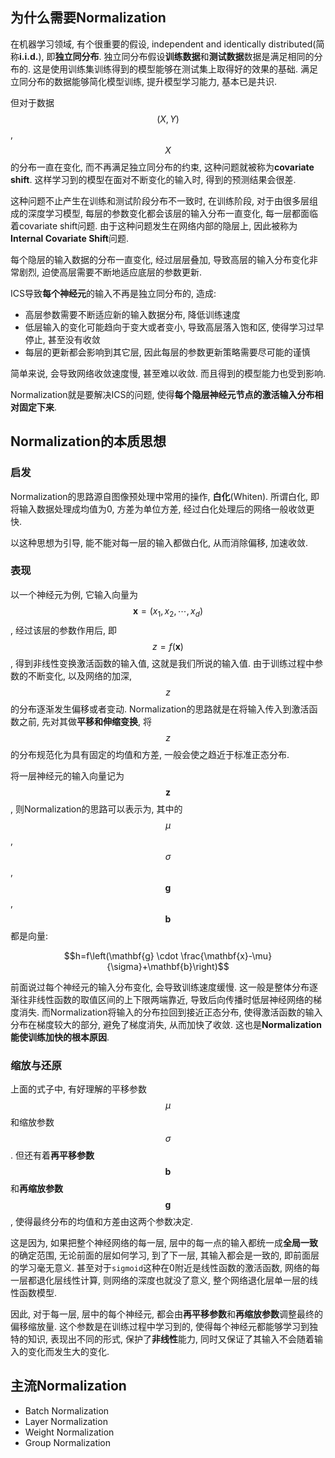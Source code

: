 ## 为什么需要Normalization

在机器学习领域, 有个很重要的假设, independent and identically distributed(简称**i.i.d.**), 即**独立同分布**. 独立同分布假设**训练数据**和**测试数据**数据是满足相同的分布的. 这是使用训练集训练得到的模型能够在测试集上取得好的效果的基础. 满足立同分布的数据能够简化模型训练, 提升模型学习能力, 基本已是共识.

但对于数据$$(X,Y)$$, $$X$$的分布一直在变化, 而不再满足独立同分布的约束, 这种问题就被称为**covariate shift**. 这样学习到的模型在面对不断变化的输入时, 得到的预测结果会很差.

这种问题不止产生在训练和测试阶段分布不一致时, 在训练阶段, 对于由很多层组成的深度学习模型, 每层的参数变化都会该层的输入分布一直变化, 每一层都面临着covariate shift问题. 由于这种问题发生在网络内部的隐层上, 因此被称为**Internal Covariate Shift**问题.

每个隐层的输入数据的分布一直变化, 经过层层叠加, 导致高层的输入分布变化非常剧烈, 迫使高层需要不断地适应底层的参数更新.

ICS导致**每个神经元**的输入不再是独立同分布的, 造成:

- 高层参数需要不断适应新的输入数据分布, 降低训练速度
- 低层输入的变化可能趋向于变大或者变小, 导致高层落入饱和区, 使得学习过早停止, 甚至没有收敛
- 每层的更新都会影响到其它层, 因此每层的参数更新策略需要尽可能的谨慎

简单来说, 会导致网络收敛速度慢, 甚至难以收敛. 而且得到的模型能力也受到影响.

Normalization就是要解决ICS的问题, 使得**每个隐层神经元节点的激活输入分布相对固定下来**.

## Normalization的本质思想

### 启发

Normalization的思路源自图像预处理中常用的操作, **白化**(Whiten). 所谓白化, 即将输入数据处理成均值为0, 方差为单位方差, 经过白化处理后的网络一般收敛更快.

以这种思想为引导, 能不能对每一层的输入都做白化, 从而消除偏移, 加速收敛.

### 表现

以一个神经元为例, 它输入向量为$$\mathbf{x}=\left(x_{1}, x_{2}, \cdots, x_{d}\right)$$, 经过该层的参数作用后, 即$$z=f(\mathbf{x})$$, 得到非线性变换激活函数的输入值, 这就是我们所说的输入值. 由于训练过程中参数的不断变化, 以及网络的加深, $$z$$的分布逐渐发生偏移或者变动. Normalization的思路就是在将输入传入到激活函数之前, 先对其做**平移和伸缩变换**, 将$$z$$的分布规范化为具有固定的均值和方差, 一般会使之趋近于标准正态分布.

将一层神经元的输入向量记为$$\mathbf{z}$$, 则Normalization的思路可以表示为, 其中的$$\mu$$, $$\sigma$$, $$\mathbf{g}$$, $$\mathbf{b}$$都是向量:

$$h=f\left(\mathbf{g} \cdot \frac{\mathbf{x}-\mu}{\sigma}+\mathbf{b}\right)$$

前面说过每个神经元的输入分布变化, 会导致训练速度缓慢. 这一般是整体分布逐渐往非线性函数的取值区间的上下限两端靠近, 导致后向传播时低层神经网络的梯度消失. 而Normalization将输入的分布拉回到接近正态分布, 使得激活函数的输入分布在梯度较大的部分, 避免了梯度消失, 从而加快了收敛. 这也是**Normalization能使训练加快的根本原因**.

### 缩放与还原

上面的式子中, 有好理解的平移参数$$\mu$$和缩放参数$$\sigma$$. 但还有着**再平移参数**$$\mathbf{b}$$和**再缩放参数**$$\mathbf{g}$$, 使得最终分布的均值和方差由这两个参数决定.

这是因为, 如果把整个神经网络的每一层, 层中的每一点的输入都统一成**全局一致**的确定范围, 无论前面的层如何学习, 到了下一层, 其输入都会是一致的, 即前面层的学习毫无意义. 甚至对于`sigmoid`这种在0附近是线性函数的激活函数, 网络的每一层都退化层线性计算, 则网络的深度也就没了意义, 整个网络退化层单一层的线性函数模型.

因此, 对于每一层, 层中的每个神经元, 都会由**再平移参数**和**再缩放参数**调整最终的偏移缩放量. 这个参数是在训练过程中学习到的, 使得每个神经元都能够学习到独特的知识, 表现出不同的形式, 保护了**非线性**能力, 同时又保证了其输入不会随着输入的变化而发生大的变化.

## 主流Normalization

- Batch Normalization
- Layer Normalization
- Weight Normalization
- Group Normalization
